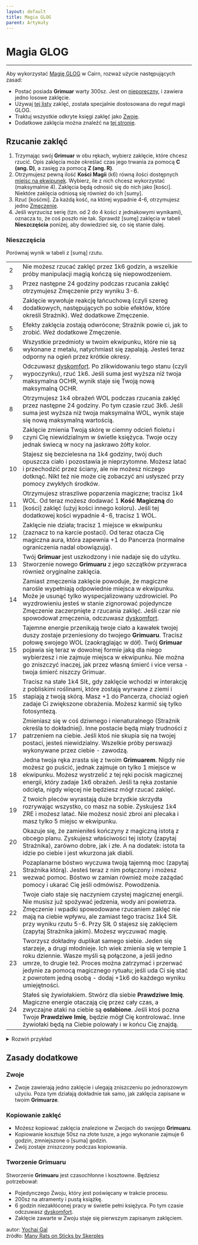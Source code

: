 ```yaml
---
layout: default
title: Magia GLOG
parent: Artykuły
---
```


# Magia GLOG

---

Aby wykorzystać [Magię GLOG](http://goblinpunch.blogspot.com/2016/05/the-glog.html) w Cairn, rozważ użycie następujących zasad:

- Postać posiada **Grimuar** warty 300sz. Jest on [nieporęczny](./cairn-srd-pl.md/#wyposażenie), i zawiera jedno losowe zaklęcie.
- Używaj [tej listy](./glog-spells-pl.md) zaklęć, została specjalnie dostosowana do reguł magii GLOG.
- Traktuj wszystkie odkryte księgi zaklęć jako [Zwoje](#zwoje).
- Dodatkowe zaklęcia można znaleźć na [tej stronie](https://drive.google.com/file/d/1OTVy-5Vm44xhRmFO4tKFCJto-_cw0xYtD8lNj8AsSJY/view?pli=1).

## Rzucanie zaklęć

1. Trzymając swój **Grimuar** w obu rękach, wybierz zaklęcie, które chcesz rzucić. Opis zaklęcia może określać czas jego trwania za pomocą **C (ang. D)**, a zasięg za pomocą **Z (ang. R)**.
2. Otrzymujesz pewną ilość **Kości Magii** (k6) równą ilości dostępnych [miejsc na ekwipunek](./cairn-srd-pl.md/#wyposażenie). Wybierz, ile z nich chcesz wykorzystać (maksymalnie 4). Zaklęcia będą odnosić się do nich jako [kości]. Niektóre zaklęcia odniosą się również do ich [sumy].
3. Rzuć [kośćmi]. Za każdą kość, na której wypadnie 4-6, otrzymujesz jedno [Zmęczenie](./cairn-srd-pl.md/#dyskomfort-i-zmęczenie).
4. Jeśli wyrzucisz serię (tzn. od 2 do 4 kości z jednakowymi wynikami), oznacza to, że coś poszło nie tak. Sprawdź [sumę] zaklęcia w tabeli **Nieszczęścia** poniżej, aby dowiedzieć się, co się stanie dalej.

### Nieszczęścia

Porównaj wynik w tabeli z [sumą] rzutu.

|     |                                                                                                                                                                                                                                                                                                                                                                                     |
| --- | ----------------------------------------------------------------------------------------------------------------------------------------------------------------------------------------------------------------------------------------------------------------------------------------------------------------------------------------------------------------------------------- |
| 2   | Nie możesz rzucać zaklęć przez 1k6 godzin, a wszelkie próby manipulacji magią kończą się niepowodzeniem.                                                                                                                                                                                                                                                                            |
| 3   | Przez następne 24 godziny podczas rzucania zaklęć otrzymujesz Zmęczenie przy wyniku 3-6.                                                                                                                                                                                                                                                                                            |
| 4   | Zaklęcie wywołuje reakcję łańcuchową (czyli szereg dodatkowych, następujących po sobie efektów, które określi Strażnik). Weź dodatkowe Zmęczenie.                                                                                                                                                                                                                                   |
| 5   | Efekty zaklęcia zostają odwrócone; Strażnik powie ci, jak to zrobić. Weź dodatkowe Zmęczenie.                                                                                                                                                                                                                                                                                       |
| 6   | Wszystkie przedmioty w twoim ekwipunku, które nie są wykonane z metalu, natychmiast się zapalają. Jesteś teraz odporny na ogień przez krótkie okresy.                                                                                                                                                                                                                               |
| 7   | Odczuwasz [dyskomfort](./cairn-srd-pl.md/#dyskomfort-i-zmęczenie). Po zlikwidowaniu tego stanu (czyli wypoczynku), rzuć 1k6. Jeśli suma jest wyższa niż twoja maksymalna OCHR, wynik staje się Twoją nową maksymalną OCHR.                                                                                                                                                          |
| 8   | Otrzymujesz 1k4 obrażeń WOL podczas rzucania zaklęć przez następne 24 godziny. Po tym czasie rzuć 3k6. Jeśli suma jest wyższa niż twoja maksymalna WOL, wynik staje się nową maksymalną wartością.                                                                                                                                                                                  |
| 9   | Zaklęcie zmienia Twoją skórę w ciemny odcień fioletu i czyni Cię niewidzialnym w świetle księżyca. Twoje oczy jednak świecą w nocy na jaskrawo żółty kolor.                                                                                                                                                                                                                         |
| 10  | Stajesz się bezcielesna na 1k4 godziny, twój duch opuszcza ciało i pozostawia je nieprzytomne. Możesz latać i przechodzić przez ściany, ale nie możesz niczego dotknąć. Nikt też nie może cię zobaczyć ani usłyszeć przy pomocy zwykłych środków.                                                                                                                                   |
| 11  | Otrzymujesz straszliwe poparzenia magiczne; tracisz 1k4 WOL. Od teraz możesz dodawać 1 **Kość Magiczną** do [kości] zaklęć (użyj kości innego koloru). Jeśli tej dodatkowej kości wypadnie 4-6, tracisz 1 WOL.                                                                                                                                                                      |
| 12  | Zaklęcie nie działa; tracisz 1 miejsce w ekwipunku (zaznacz to na karcie postaci). Od teraz otacza Cię magiczna aura, która zapewnia +1 do Pancerza (normalne ograniczenia nadal obowiązują).                                                                                                                                                                                       |
| 13  | Twój **Grimuar** jest uszkodzony i nie nadaje się do użytku. Stworzenie nowego **Grimuaru** z jego szczątków przywraca również oryginalne zaklęcia.                                                                                                                                                                                                                                 |
| 14  | Zamiast zmęczenia zaklęcie powoduje, że magiczne narośle wypełniają odpowiednie miejsca w ekwipunku. Może je usunąć tylko wyspecjalizowany uzdrowiciel. Po wyzdrowieniu jesteś w stanie zignorować pojedyncze Zmęczenie zaczerpnięte z rzucania zaklęć. Jeśli czar nie spowodował zmęczenia, odczuwasz [dyskomfort](./cairn-srd-pl.md/#dyskomfort-i-zmęczenie).                     |
| 15  | Tajemne energie przenikają twoje ciało a kawałek twojej duszy zostaje przeniesiony do twojego **Grimuaru**. Tracisz połowę swojego WOL (zaokrąglając w dół). Twój **Grimuar** pojawia się teraz w dowolnej formie jaką dla niego wybierzesz i nie zajmuje miejsca w ekwipunku. Nie można go zniszczyć inaczej, jak przez własną śmierć i vice versa - twoja śmierć niszczy Grimuar. |
| 15  | Tracisz na stałe 1k4 SIŁ, gdy zaklęcie wchodzi w interakcję z pobliskimi roślinami, które zostają wyrwane z ziemi i stapiają z twoją skórą. Masz +1 do Pancerza, chociaż ogień zadaje Ci zwiększone obrażenia. Możesz karmić się tylko fotosyntezą.                                                                                                                                 |
| 17  | Zmieniasz się w coś dziwnego i nienaturalnego (Strażnik określa to dokładniej). Inne postacie będą miały trudności z patrzeniem na ciebie. Jeśli ktoś nie skupia się na twojej postaci, jesteś niewidzialny. Wszelkie próby perswazji wykonywane przez ciebie - zawodzą.                                                                                                            |
| 18  | Jedna twoja ręka zrasta się z twoim **Grimuarem**. Nigdy nie możesz go puścić, jednak zajmuje on tylko 1 miejsce w ekwipunku. Możesz wystrzelić z tej ręki pocisk magicznej energii, który zadaje 1k6 obrażeń. Jeśli ta ręka zostanie odcięta, nigdy więcej nie będziesz mógł rzucać zaklęć.                                                                                        |
| 19  | Z twoich pleców wyrastają duże brzydkie skrzydła rozrywając wszystko, co masz na sobie. Zyskujesz 1k4 ZRE i możesz latać. Nie możesz nosić zbroi ani plecaka i masz tylko 5 miejsc w ekwipunku.                                                                                                                                                                                     |
| 20  | Okazuje się, że zamieniłeś kończyny z magiczną istotą z obcego planu. Zyskujesz właściwości tej istoty (zapytaj Strażnika), zarówno dobre, jak i złe. A na dodatek: istota ta idzie po ciebie i jest wkurzona jak diabli.                                                                                                                                                           |
| 21  | Pozaplanarne bóstwo wyczuwa twoją tajemną moc (zapytaj Strażnika którą). Jesteś teraz z nim połączony i możesz wezwać pomoc. Bóstwo w zamian również może zażądać pomocy i ukarać Cię jeśli odmówisz. Powodzenia.                                                                                                                                                                   |
| 22  | Twoje ciało staje się naczyniem czystej magicznej energii. Nie musisz już spożywać jedzenia, wody ani powietrza. Zmęczenie i wpadki spowodowane rzucaniem zaklęć nie mają na ciebie wpływu, ale zamiast tego tracisz 1k4 SIŁ przy wyniku rzutu 5-6. Przy SIŁ 0 stajesz się zaklęciem (zapytaj Strażnika jakim). Możesz wyczuwać magię.                                              |
| 23  | Tworzysz dokładny duplikat samego siebie. Jeden się starzeje, a drugi młodnieje. Ich wiek zmienia się w tempie 1 roku dziennie. Wasze myśli są połączone, a jeśli jedno umrze, to drugie też. Proces można zatrzymać i przerwać jedynie za pomocą magicznego rytuału; jeśli uda Ci się stać z powrotem jedną osobą - dodaj +1k6 do każdego wyniku umiejętności.                     |
| 24  | Stałeś się żywiołakiem. Stwórz dla siebie **Prawdziwe Imię**. Magiczne energie otaczają cię przez cały czas, a zwyczajne ataki na ciebie są **osłabione**. Jeśli ktoś pozna Twoje **Prawdziwe Imię**, będzie mógł Cię kontrolować. Inne żywiołaki będą na Ciebie polowały i w końcu Cię znajdą.                                                                                     |

<details markdown="block">
  <summary>
Rozwiń przykład
 </summary>

### Przykład

 _**Barry** ma 4 wolne miejsca w ekwipunku, co daje mu 4 **Kości magii**. Wybiera zaklęcie **Odbicie lustrzane**:_

 |                       |                                                                                       |
 | --------------------- | ------------------------------------------------------------------------------------- |
 | **Odbicie lustrzane** | Tworzysz [kości] iluzorycznych kopii siebie samej. Całkowicie kontrolujesz tę iluzję. |

 _Postanawia zainwestować 3 swoje **Magiczne kości**. Oznacza to, że może stworzyć **trzy** duplikaty, które działają przez **trzy** minuty każdy. Rzuca: dwie 2 i jedną 5. Duplikaty pojawiają się zgodnie z opisem, a on sam otrzymuje jedno Zmęczenie. Jednak wyrzucił też **serię** dwójek, co oznacza, że nastąpił Nieszczęśliwy wypadek. [suma] kości wynosi 9 - Barry sprawdza efekt w tabeli Nieszczęść._

</details>

## Zasady dodatkowe

### Zwoje

- Zwoje zawierają jedno zaklęcie i ulegają zniszczeniu po jednorazowym użyciu. Poza tym działają dokładnie tak samo, jak zaklęcia zapisane w twoim **Grimuarze**.

### Kopiowanie zaklęć

- Możesz kopiować zaklęcia znalezione w Zwojach do swojego **Grimuaru**.
- Kopiowanie kosztuje 50sz na złote tusze, a jego wykonanie zajmuje 6 godzin, zmniejszone o [suma] godzin.
- Zwój zostaje zniszczony podczas kopiowania.

### Tworzenie Grimuaru

Stworzenie **Grimuaru** jest czasochłonne i kosztowne. Będziesz potrzebował:

- Pojedynczego Zwoju, który jest poświęcany w trakcie procesu.
- 200sz na atramenty i pustą książkę.
- 6 godzin niezakłóconej pracy w świetle pełni księżyca. Po tym czasie odczuwasz [dyskomfort](./cairn-srd-pl.md/#dyskomfort-i-zmęczenie).
- Zaklęcie zawarte w Zwoju staje się pierwszym zapisanym zaklęciem.

autor: [Yochai Gal](https://newschoolrevolution.com)  
źródło: [Many Rats on Sticks by Skerples](https://drive.google.com/file/d/1wOAkBOCUSjnthMEnIsPVT1LSOCQzd88j/view?pli=1)
